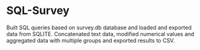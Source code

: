 # SQL-Survey
Built SQL queries based on survey.db database and loaded and exported data from SQLITE. Concatenated text data, modified numerical values and aggregated data with multiple groups and exported results to CSV. 
